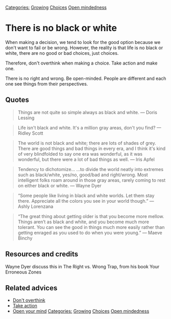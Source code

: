 [Categories:](../Categories/index.md) [Growing](../Categories/Growing.md) [Choices](../Categories/Choices.md) [Open mindedness](../Categories/Open%20mindedness.md)
# There is no black or white

When making a decision, we tend to look for the good option because we don't want to fail or be wrong. However, the reality is that life is no black or white, there are no good or bad choices, just choices.

Therefore, don't overthink when making a choice. Take action and make one.

There is no right and wrong. Be open-minded. People are different and each one see things from their perspectives.

## Quotes

> Things are not quite so simple always as black and white. — Doris Lessing

> Life isn't black and white. It's a million gray areas, don't you find? — Ridley Scott

> The world is not black and white; there are lots of shades of grey. There are good things and bad things in every era, and I think it's kind of very blindfolded to say one era was wonderful, as it was wonderful, but there were a lot of bad things as well. — Iris Apfel

> Tendency to dichotomize... ...to divide the world neatly into extremes such as black/white, yes/no, good/bad and right/wrong. Most intelligent folks roam around in those gray areas, rarely coming to rest on either black or white. — Wayne Dyer

> “Some people like living in black and white worlds. Let them stay there. Appreciate all the colors you see in your world though.” — Ashly Lorenzana

> “The great thing about getting older is that you become more mellow. Things aren’t as black and white, and you become much more tolerant. You can see the good in things much more easily rather than getting enraged as you used to do when you were young.” — Maeve Binchy

## Resources and credits

Wayne Dyer discuss this in The Right vs. Wrong Trap, from his book Your Erroneous Zones

## Related advices

- [Don't overthink](../Don't%20overthink/index.md)
- [Take action](../Take%20action/index.md)
- [Open your mind](../Open%20your%20mind/index.md)
[Categories:](../Categories/index.md) [Growing](../Categories/Growing.md) [Choices](../Categories/Choices.md) [Open mindedness](../Categories/Open%20mindedness.md)